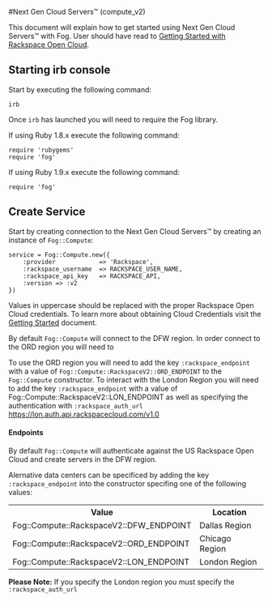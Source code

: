 #Next Gen Cloud Servers™ (compute_v2)

This document will explain how to get started using Next Gen Cloud Servers™ with Fog. User should have read to [Getting Started with Rackspace Open Cloud](/getting_started.md).


## Starting irb console
Start by executing the following command:

	irb
	
Once `irb` has launched you will need to require the Fog library. 

If using Ruby 1.8.x execute the following command:

	require 'rubygems'
	require 'fog'

If using Ruby 1.9.x execute the following command:

	require 'fog'
	
## Create Service
Start by creating connection to the Next Gen Cloud Servers™ by creating an instance of `Fog::Compute`:

	service = Fog::Compute.new({
  		:provider            => 'Rackspace',
  		:rackspace_username  => RACKSPACE_USER_NAME,
  		:rackspace_api_key   => RACKSPACE_API,
  		:version => :v2
	})

Values in uppercase should be replaced with the proper Rackspace Open Cloud credentials. To learn more about obtaining Cloud Credentials visit the [Getting Started](/getting_started.md) document. 

By default `Fog::Compute` will connect to the DFW region. In order connect to the ORD region you will need to  

To use the ORD region you will need to add the key `:rackspace_endpoint` with a value of `Fog::Compute::RackspaceV2::ORD_ENDPOINT` to the `Fog::Compute` constructor. To interact with the London Region you will need to add the key `:rackspace_endpoint` with a value of Fog::Compute::RackspaceV2::LON_ENDPOINT as well as specifying the authentication with  `:rackspace_auth_url` https://lon.auth.api.rackspacecloud.com/v1.0

#### Endpoints
By default `Fog::Compute` will authenticate against the US Rackspace Open Cloud and create servers in the DFW region. 

Alernative data centers can be specificed by adding the key `:rackspace_endpoint` into the constructor specifing one of the following values:

<table>
	<tr>
		<th>Value</th>
		<th>Location</th>
	</tr>
	<tr>
		<td>Fog::Compute::RackspaceV2::DFW_ENDPOINT</td>
		<td>Dallas Region</td>
	</tr>
	<tr>
		<td>Fog::Compute::RackspaceV2::ORD_ENDPOINT</td>
		<td>Chicago Region</td>
	</tr>
	<tr>
		<td>Fog::Compute::RackspaceV2::LON_ENDPOINT</td>
		<td>London Region</tr>
</table>

**Please Note:** If you specify the London region you must specify the `:rackspace_auth_url`




